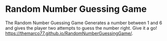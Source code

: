 # Random Number Guessing Game
The Random Number Guessing Game Generates a number between 1 and 6 and gives the player two attempts to guess the number right.
Give it a go!
<br>https://themarco77.github.io/RandomNumberGuessingGame/. 
